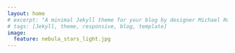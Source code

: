 ```yaml
---
layout: home
# excerpt: "A minimal Jekyll theme for your blog by designer Michael Rose."
# tags: [Jekyll, theme, responsive, blog, template]
image:
  feature: nebula_stars_light.jpg
---
```

